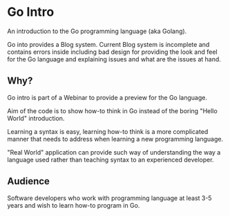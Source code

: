 # Go Intro

An introduction to the Go programming language (aka Golang).

Go into provides a Blog system.
Current Blog system is incomplete and contains errors inside including bad
design for providing the look and feel for the Go language and explaining issues
and what are the issues at hand.

## Why?

Go intro is part of a Webinar to provide a preview for the Go language.

Aim of the code is to show how-to think in Go instead of the boring
"Hello World" introduction.

Learning a syntax is easy, learning how-to think is a more complicated manner
that needs to address when learning a new programming language.

"Real World" application can provide such way of understanding the way a
language used rather than teaching syntax to an experienced developer.

## Audience

Software developers who work with programming language at least 3-5 years
and wish to learn how-to program in Go.


